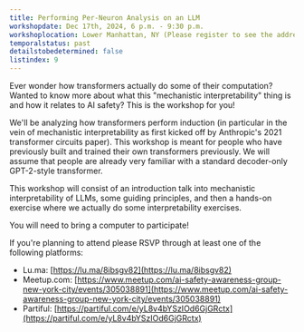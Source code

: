 ```yaml
---
title: Performing Per-Neuron Analysis on an LLM
workshopdate: Dec 17th, 2024, 6 p.m. - 9:30 p.m.
workshoplocation: Lower Manhattan, NY (Please register to see the address!)
temporalstatus: past
detailstobedetermined: false
listindex: 9
---
```


Ever wonder how transformers actually do some of their computation? Wanted to
know more about what this "mechanistic interpretability" thing is and how it
relates to AI safety? This is the workshop for you!

We'll be analyzing how transformers perform induction (in particular in the vein
of mechanistic interpretability as first kicked off by Anthropic's 2021
transformer circuits paper). This workshop is meant for people who have
previously built and trained their own transformers previously. We will assume
that people are already very familiar with a standard decoder-only GPT-2-style
transformer.

This workshop will consist of an introduction talk into mechanistic
interpretability of LLMs, some guiding principles, and then a hands-on exercise
where we actually do some interpretability exercises.

You will need to bring a computer to participate!

If you're planning to attend please RSVP through at least one of the following platforms:

+ Lu.ma: [https://lu.ma/8ibsgv82](https://lu.ma/8ibsgv82)
+ Meetup.com: [https://www.meetup.com/ai-safety-awareness-group-new-york-city/events/305038891](https://www.meetup.com/ai-safety-awareness-group-new-york-city/events/305038891)
+ Partiful: [https://partiful.com/e/yL8v4bYSzIOd6GjGRctx](https://partiful.com/e/yL8v4bYSzIOd6GjGRctx)
